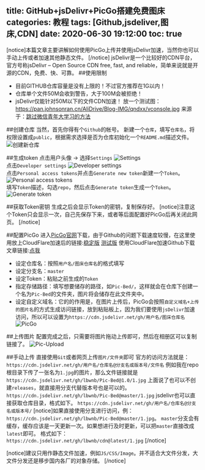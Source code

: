 title: GitHub+jsDelivr+PicGo搭建免费图床
categories: 教程
tags: [Github,jsdeliver,图床,CDN]
date: 2020-06-30 19:12:00
toc: true
---
[notice]本篇文章主要讲解如何使用PicGo上传并使用jsDelivr加速，当然你也可以手动上传或者加速其他静态文件。
[/notice]
jsDelivr是一个比较好的CDN平台，官方号称jsDelivr – Open Source CDN free, fast, and reliable，简单来说就是开源的CDN，免费、快、可靠。
##使用限制
- 目前GITHUB仓库容量是没有上限的！不过官方推荐在1G以内！
- 仓库单个文件50M会收到警告，大于100M会被拒绝！
- jsDelivr仅能针对50M以下的文件CDN加速！
放一个测试图：https://pan.johnsonran.cn/AliDrive/Blog-IMG/qndxx/vconsole.jpg
来源于：[跳过微信青年大学习的方法](https://521331.xyz/archives/14.html)

##创建仓库
当然，首先你得有个`Github`的帐号。
新建一个`仓库`，填写`仓库名`，将权限设置成`public`，根据需求选择是否为仓库初始化一个`README.md`描述文件。
![创建新仓库](https://pan.johnsonran.cn/AliDrive/Blog-IMG/Pic-Bed/new.png)  

##生成token
点击用户头像 -> 选择`Settings`
![Settings](https://pan.johnsonran.cn/AliDrive/Blog-IMG/Pic-Bed/Settings.png)  
点击`Developer settings`
![Developer settings](https://pan.johnsonran.cn/AliDrive/Blog-IMG/Pic-Bed/Developer.png)  
点击`Personal access tokens`并点击`Generate new token`新建一个`Token`。
![Personal access tokens](https://pan.johnsonran.cn/AliDrive/Blog-IMG/Pic-Bed/tokens.png)  
填写`Token`描述，勾选`repo`，然后点击`Generate token`生成一个`Token`。
![Generate token](https://pan.johnsonran.cn/AliDrive/Blog-IMG/Pic-Bed/tokencreate.png)

##获取Token密钥
生成之后会显示Token的密钥，复制保存好。
[notice]注意这个Token只会显示一次，自己先保存下来，或者等后面配置好PicGo后再关闭此网页。
[/notice]

##配置PicGo
进入[PicGo官网](https://github.com/Molunerfinn/PicGo/releases)下载，由于Github的问题下载速度较慢，在这里使用放上CloudFlare加速后的链接:[稳定版](https://github.johnsonran.workers.dev/https:/github.com/Molunerfinn/PicGo/releases/download/v2.2.2/PicGo-Setup-2.2.2.exe)
[测试版](https://github.johnsonran.workers.dev/https://github.com/Molunerfinn/PicGo/releases/download/v2.3.0-beta.1/PicGo-Setup-2.3.0-beta.1.exe)
使用CloudFlare加速Github下载文章链接:[点我](https://521331.xyz/archives/10.html)  

- 设定仓库名：按照`用户名/图床仓库名`的格式填写
- 设定分支名：`master`
- 设定Token：粘贴之前生成的`Token`
- 指定存储路径：填写想要储存的路径，如`Pic-Bed/`，这样就会在仓库下创建一个名为`Pic-Bed`的文件夹，图片将会储存在此文件夹中。
- 设定自定义域名：它的的作用是，在图片上传后，PicGo会按照`自定义域名+上传的图片名`的方式生成访问链接，放到粘贴板上，因为我们要使用`jsDelivr`加速访问，所以可以设置为`https://cdn.jsdelivr.net/gh/用户名/图床仓库名`
![PicGo](https://pan.johnsonran.cn/AliDrive/Blog-IMG/Pic-Bed/picgo.png)

##上传图片
配置完成之后，只需要将图片拖动上传即可，然后在相册区可以复制链接了。
![Pic-Upload](https://pan.johnsonran.cn/AliDrive/Blog-IMG/Pic-Bed/pic-upload.png)

##手动上传
直接使用`Git`或者网页上传`图片/文件夹`即可
官方的访问方法就是：
`https://cdn.jsdelivr.net/gh/用户名/仓库名@分支名或版本号/文件名`
例如我在repo根目录下传了一张名为`1.jpg`的图片，那么文件链接就是
`https://cdn.jsdelivr.net/gh/lbwnb/Pic-Bed@1.0/1.jpg`
上面说了也可以不创建`releases`，就直接用分支代替版本号也是可以的。
`https://cdn.jsdelivr.net/gh/lbwnb/Pic-Bed@master/1.jpg`
jsdelivr也可以直接获取仓库目录，格式如下。
`https://cdn.jsdelivr.net/gh/用户名/仓库名@分支名或版本号/`
[notice]如果直接使用分支进行访问，例：`https://cdn.jsdelivr.net/gh/lbwnb/Pic-Bed@master/1.jpg`。
`master`分支会有缓存，缓存应该是一天更新一次。如果想进行及时更新，可以把`master`直接改成`latest`即可。
格式如下：`https://cdn.jsdelivr.net/gh/lbwnb/cdn@latest/1.jpg`
[/notice]

[notice]建议只用作静态文件加速，例如`JS/CSS/Image`。并不适合大文件分发，大文件分发还是移步国内各厂的对象存储。
[/notice]